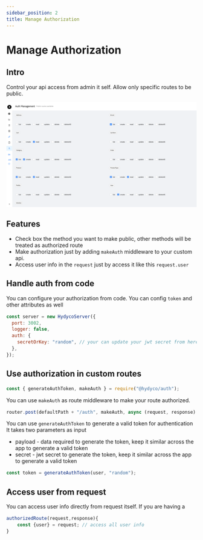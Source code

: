 ```yaml
---
sidebar_position: 2
title: Manage Authorization
---
```


# Manage Authorization

## Intro

Control your api access from admin it self. Allow only specific routes to be public.

![auth-management](https://raw.githubusercontent.com/iamrahultanwar/hydyco-preview/master/v1/4.png)

## Features

- Check box the method you want to make public, other methods will be treated as authorized route
- Make authorization just by adding `makeAuth` middleware to your custom api.
- Access user info in the `request` just by access it like this `request.user`

## Handle auth from code

You can configure your authorization from code. You can config `token` and other attributes as well

```js
const server = new HydycoServer({
  port: 3002,
  logger: false,
  auth: {
    secretOrKey: "random", // your can update your jwt secret from here
  },
});
```

## Use authorization in custom routes

```js
const { generateAuthToken, makeAuth } = require("@hydyco/auth");
```

You can use `makeAuth` as route middleware to make your route authorized.

```js
router.post(defaultPath + "/auth", makeAuth, async (request, response) => {});
```

You can use `generateAuthToken` to generate a valid token for authentication
It takes two parameters as input

- payload - data required to generate the token, keep it similar across the app to generate a valid token
- secret - jwt secret to generate the token, keep it similar across the app to generate a valid token

```js
const token = generateAuthToken(user, "random");
```

## Access user from request

You can access user info directly from request itself. If you are having a

```js
authorizedRoute(request,response){
    const {user} = request; // access all user info
}
```
